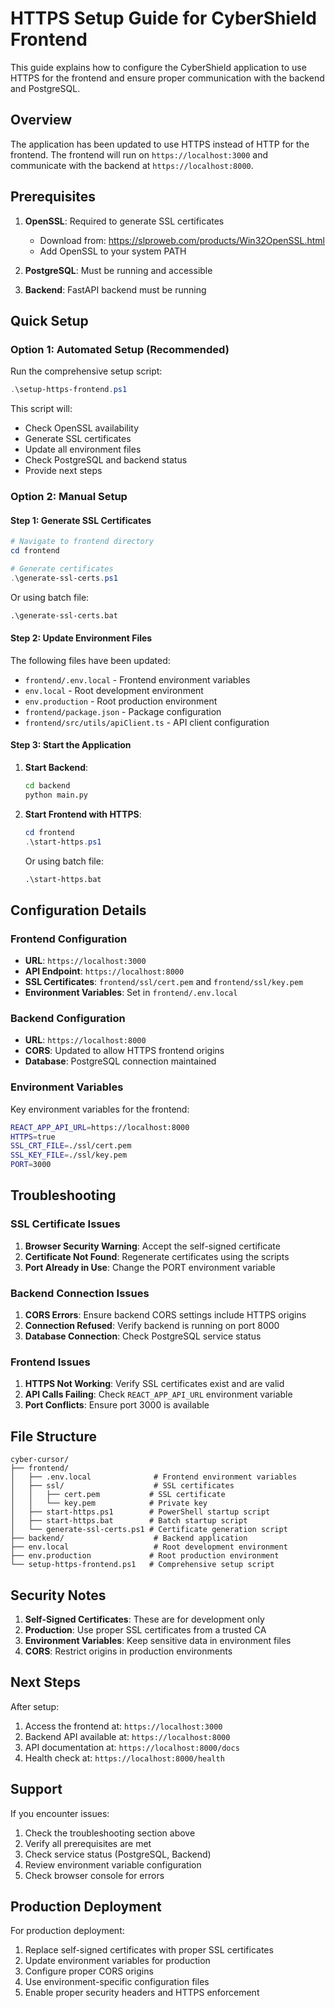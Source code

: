 # HTTPS Setup Guide for CyberShield Frontend

This guide explains how to configure the CyberShield application to use HTTPS for the frontend and ensure proper communication with the backend and PostgreSQL.

## Overview

The application has been updated to use HTTPS instead of HTTP for the frontend. The frontend will run on `https://localhost:3000` and communicate with the backend at `https://localhost:8000`.

## Prerequisites

1. **OpenSSL**: Required to generate SSL certificates
   - Download from: https://slproweb.com/products/Win32OpenSSL.html
   - Add OpenSSL to your system PATH

2. **PostgreSQL**: Must be running and accessible
3. **Backend**: FastAPI backend must be running

## Quick Setup

### Option 1: Automated Setup (Recommended)

Run the comprehensive setup script:

```powershell
.\setup-https-frontend.ps1
```

This script will:
- Check OpenSSL availability
- Generate SSL certificates
- Update all environment files
- Check PostgreSQL and backend status
- Provide next steps

### Option 2: Manual Setup

#### Step 1: Generate SSL Certificates

```powershell
# Navigate to frontend directory
cd frontend

# Generate certificates
.\generate-ssl-certs.ps1
```

Or using batch file:
```cmd
.\generate-ssl-certs.bat
```

#### Step 2: Update Environment Files

The following files have been updated:
- `frontend/.env.local` - Frontend environment variables
- `env.local` - Root development environment
- `env.production` - Root production environment
- `frontend/package.json` - Package configuration
- `frontend/src/utils/apiClient.ts` - API client configuration

#### Step 3: Start the Application

1. **Start Backend**:
   ```bash
   cd backend
   python main.py
   ```

2. **Start Frontend with HTTPS**:
   ```powershell
   cd frontend
   .\start-https.ps1
   ```

   Or using batch file:
   ```cmd
   .\start-https.bat
   ```

## Configuration Details

### Frontend Configuration

- **URL**: `https://localhost:3000`
- **API Endpoint**: `https://localhost:8000`
- **SSL Certificates**: `frontend/ssl/cert.pem` and `frontend/ssl/key.pem`
- **Environment Variables**: Set in `frontend/.env.local`

### Backend Configuration

- **URL**: `https://localhost:8000`
- **CORS**: Updated to allow HTTPS frontend origins
- **Database**: PostgreSQL connection maintained

### Environment Variables

Key environment variables for the frontend:

```bash
REACT_APP_API_URL=https://localhost:8000
HTTPS=true
SSL_CRT_FILE=./ssl/cert.pem
SSL_KEY_FILE=./ssl/key.pem
PORT=3000
```

## Troubleshooting

### SSL Certificate Issues

1. **Browser Security Warning**: Accept the self-signed certificate
2. **Certificate Not Found**: Regenerate certificates using the scripts
3. **Port Already in Use**: Change the PORT environment variable

### Backend Connection Issues

1. **CORS Errors**: Ensure backend CORS settings include HTTPS origins
2. **Connection Refused**: Verify backend is running on port 8000
3. **Database Connection**: Check PostgreSQL service status

### Frontend Issues

1. **HTTPS Not Working**: Verify SSL certificates exist and are valid
2. **API Calls Failing**: Check `REACT_APP_API_URL` environment variable
3. **Port Conflicts**: Ensure port 3000 is available

## File Structure

```
cyber-cursor/
├── frontend/
│   ├── .env.local              # Frontend environment variables
│   ├── ssl/                    # SSL certificates
│   │   ├── cert.pem           # SSL certificate
│   │   └── key.pem            # Private key
│   ├── start-https.ps1        # PowerShell startup script
│   ├── start-https.bat        # Batch startup script
│   └── generate-ssl-certs.ps1 # Certificate generation script
├── backend/                    # Backend application
├── env.local                   # Root development environment
├── env.production             # Root production environment
└── setup-https-frontend.ps1   # Comprehensive setup script
```

## Security Notes

1. **Self-Signed Certificates**: These are for development only
2. **Production**: Use proper SSL certificates from a trusted CA
3. **Environment Variables**: Keep sensitive data in environment files
4. **CORS**: Restrict origins in production environments

## Next Steps

After setup:

1. Access the frontend at: `https://localhost:3000`
2. Backend API available at: `https://localhost:8000`
3. API documentation at: `https://localhost:8000/docs`
4. Health check at: `https://localhost:8000/health`

## Support

If you encounter issues:

1. Check the troubleshooting section above
2. Verify all prerequisites are met
3. Check service status (PostgreSQL, Backend)
4. Review environment variable configuration
5. Check browser console for errors

## Production Deployment

For production deployment:

1. Replace self-signed certificates with proper SSL certificates
2. Update environment variables for production
3. Configure proper CORS origins
4. Use environment-specific configuration files
5. Enable proper security headers and HTTPS enforcement
